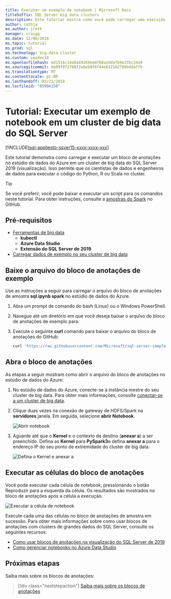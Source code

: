 ```yaml
---
title: Executar um exemplo de notebook | Microsoft Docs
titleSuffix: SQL Server big data clusters
description: Este tutorial mostra como você pode carregar uma execução de um exemplo de notebook Spark em um cluster de big data do SQL Server 2019 (visualização).
author: rothja
ms.author: jroth
manager: craigg
ms.date: 12/06/2018
ms.topic: tutorial
ms.prod: sql
ms.technology: big-data-cluster
ms.custom: seodec18
ms.openlocfilehash: ed1516c14a8a49269ea0768a2ddafb9e255c24a9
ms.sourcegitcommit: be09f0f3708f2e8eb9f6f44e632162709b4daff6
ms.translationtype: MT
ms.contentlocale: pt-BR
ms.lasthandoff: 05/21/2019
ms.locfileid: "65994150"
---
```

# <a name="tutorial-run-a-sample-notebook-on-a-sql-server-big-data-cluster"></a>Tutorial: Executar um exemplo de notebook em um cluster de big data do SQL Server

[!INCLUDE[tsql-appliesto-ssver15-xxxx-xxxx-xxx](../includes/tsql-appliesto-ssver15-xxxx-xxxx-xxx.md)]

Este tutorial demonstra como carregar e executar um bloco de anotações no estúdio de dados do Azure em um cluster de big data do SQL Server 2019 (visualização). Isso permite que os cientistas de dados e engenheiros de dados para executar o código do Python, R ou Scala no cluster.

> [!TIP]
> Se você preferir, você pode baixar e executar um script para os comandos neste tutorial. Para obter instruções, consulte a [amostras do Spark](https://github.com/Microsoft/sql-server-samples/tree/master/samples/features/sql-big-data-cluster/spark) no GitHub.

## <a id="prereqs"></a> Pré-requisitos

- [Ferramentas de big data](deploy-big-data-tools.md)
   - **kubectl**
   - **Azure Data Studio**
   - **Extensão do SQL Server de 2019**
- [Carregar dados de exemplo no seu cluster de big data](tutorial-load-sample-data.md)

## <a name="download-the-sample-notebook-file"></a>Baixe o arquivo do bloco de anotações de exemplo

Use as instruções a seguir para carregar o arquivo do bloco de anotações de amostra **sql.ipynb spark** no estúdio de dados do Azure.

1. Abra um prompt de comando do bash (Linux) ou o Windows PowerShell.

1. Navegue até um diretório em que você deseja baixar o arquivo do bloco de anotações de exemplo para.

1. Execute o seguinte **curl** comando para baixar o arquivo do bloco de anotações do GitHub:

   ```bash
   curl 'https://raw.githubusercontent.com/Microsoft/sql-server-samples/master/samples/features/sql-big-data-cluster/spark/data-loading/transform-csv-files.ipynb' -o transform-csv-files.ipynb
   ```

## <a name="open-the-notebook"></a>Abra o bloco de anotações

As etapas a seguir mostram como abrir o arquivo do bloco de anotações no estúdio de dados do Azure:

1. No estúdio de dados do Azure, conecte-se à instância mestre do seu cluster de big data. Para obter mais informações, consulte [conectar-se a um cluster de big data](connect-to-big-data-cluster.md).

1. Clique duas vezes na conexão de gateway de HDFS/Spark na **servidores** janela. Em seguida, selecione **abrir Notebook**.

   ![Abrir notebook](media/tutorial-notebook-spark/azure-data-studio-open-notebook.png)

1. Aguarde até que o **Kernel** e o contexto de destino (**anexar a**) a ser preenchido. Defina as **Kernel** para **PySpark3**e defina **anexar a** para o endereço IP do seu ponto de extremidade do cluster de big data.

   ![Defina o Kernel e anexar a](media/tutorial-notebook-spark/set-kernel-and-attach-to.png)

## <a name="run-the-notebook-cells"></a>Executar as células do bloco de anotações

Você pode executar cada célula de notebook, pressionando o botão Reproduzir para a esquerda da célula. Os resultados são mostrados no bloco de anotações após a célula a execução.

![Executar a célula de notebook](media/tutorial-notebook-spark/run-notebook-cell.png)

Execute cada uma das células no bloco de anotações de amostra em sucessão. Para obter mais informações sobre como usar blocos de anotações com clusters de grandes dados do SQL Server, consulte os seguintes recursos:

- [Como usar blocos de anotações na visualização do SQL Server de 2019](notebooks-guidance.md)
- [Como gerenciar notebooks no Azure Data Studio](notebooks-how-to-manage.md)

## <a name="next-steps"></a>Próximas etapas

Saiba mais sobre os blocos de anotações:
> [!div class="nextstepaction"]
> [Saiba mais sobre os blocos de anotações](notebooks-guidance.md)
